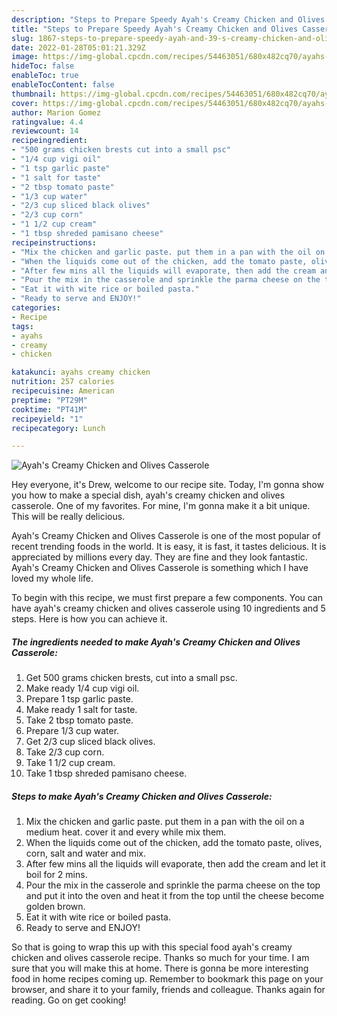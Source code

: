```yaml
---
description: "Steps to Prepare Speedy Ayah's Creamy Chicken and Olives Casserole"
title: "Steps to Prepare Speedy Ayah's Creamy Chicken and Olives Casserole"
slug: 1867-steps-to-prepare-speedy-ayah-and-39-s-creamy-chicken-and-olives-casserole
date: 2022-01-28T05:01:21.329Z
image: https://img-global.cpcdn.com/recipes/54463051/680x482cq70/ayahs-creamy-chicken-and-olives-casserole-recipe-main-photo.jpg
hideToc: false
enableToc: true
enableTocContent: false
thumbnail: https://img-global.cpcdn.com/recipes/54463051/680x482cq70/ayahs-creamy-chicken-and-olives-casserole-recipe-main-photo.jpg
cover: https://img-global.cpcdn.com/recipes/54463051/680x482cq70/ayahs-creamy-chicken-and-olives-casserole-recipe-main-photo.jpg
author: Marion Gomez
ratingvalue: 4.4
reviewcount: 14
recipeingredient:
- "500 grams chicken brests cut into a small psc"
- "1/4 cup vigi oil"
- "1 tsp garlic paste"
- "1 salt for taste"
- "2 tbsp tomato paste"
- "1/3 cup water"
- "2/3 cup sliced black olives"
- "2/3 cup corn"
- "1 1/2 cup cream"
- "1 tbsp shreded pamisano cheese"
recipeinstructions:
- "Mix the chicken and garlic paste. put them in a pan with the oil on a medium heat. cover it and every while mix them."
- "When the liquids come out of the chicken, add the tomato paste, olives, corn, salt and water and mix."
- "After few mins all the liquids will evaporate, then add the cream and let it boil for 2 mins."
- "Pour the mix in the casserole and sprinkle the parma cheese on the top and put it into the oven and heat it from the top until the cheese become golden brown."
- "Eat it with wite rice or boiled pasta."
- "Ready to serve and ENJOY!"
categories:
- Recipe
tags:
- ayahs
- creamy
- chicken

katakunci: ayahs creamy chicken 
nutrition: 257 calories
recipecuisine: American
preptime: "PT29M"
cooktime: "PT41M"
recipeyield: "1"
recipecategory: Lunch

---
```



![Ayah&#39;s Creamy Chicken and Olives Casserole](https://img-global.cpcdn.com/recipes/54463051/680x482cq70/ayahs-creamy-chicken-and-olives-casserole-recipe-main-photo.jpg)

Hey everyone, it's Drew, welcome to our recipe site. Today, I'm gonna show you how to make a special dish, ayah&#39;s creamy chicken and olives casserole. One of my favorites. For mine, I'm gonna make it a bit unique. This will be really delicious.

Ayah&#39;s Creamy Chicken and Olives Casserole is one of the most popular of recent trending foods in the world. It is easy, it is fast, it tastes delicious. It is appreciated by millions every day. They are fine and they look fantastic. Ayah&#39;s Creamy Chicken and Olives Casserole is something which I have loved my whole life.




To begin with this recipe, we must first prepare a few components. You can have ayah&#39;s creamy chicken and olives casserole using 10 ingredients and 5 steps. Here is how you can achieve it.

<!--inarticleads1-->

##### The ingredients needed to make Ayah&#39;s Creamy Chicken and Olives Casserole:

1. Get 500 grams chicken brests, cut into a small psc.
1. Make ready 1/4 cup vigi oil.
1. Prepare 1 tsp garlic paste.
1. Make ready 1 salt for taste.
1. Take 2 tbsp tomato paste.
1. Prepare 1/3 cup water.
1. Get 2/3 cup sliced black olives.
1. Take 2/3 cup corn.
1. Take 1 1/2 cup cream.
1. Take 1 tbsp shreded pamisano cheese.




<!--inarticleads2-->

##### Steps to make Ayah&#39;s Creamy Chicken and Olives Casserole:

1. Mix the chicken and garlic paste. put them in a pan with the oil on a medium heat. cover it and every while mix them.
1. When the liquids come out of the chicken, add the tomato paste, olives, corn, salt and water and mix.
1. After few mins all the liquids will evaporate, then add the cream and let it boil for 2 mins.
1. Pour the mix in the casserole and sprinkle the parma cheese on the top and put it into the oven and heat it from the top until the cheese become golden brown.
1. Eat it with wite rice or boiled pasta.
1. Ready to serve and ENJOY!



So that is going to wrap this up with this special food ayah&#39;s creamy chicken and olives casserole recipe. Thanks so much for your time. I am sure that you will make this at home. There is gonna be more interesting food in home recipes coming up. Remember to bookmark this page on your browser, and share it to your family, friends and colleague. Thanks again for reading. Go on get cooking!
